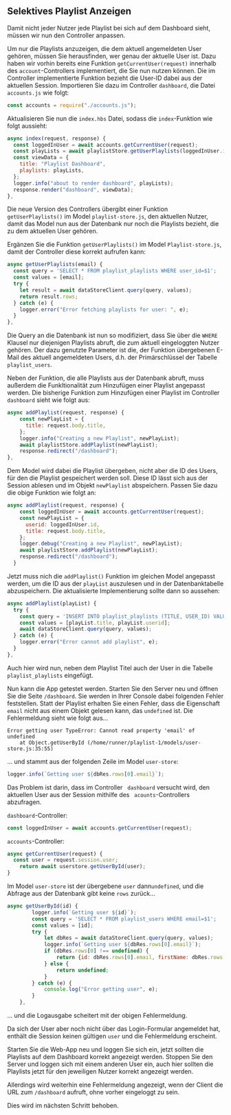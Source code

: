 ## Selektives Playlist Anzeigen

Damit nicht jeder Nutzer jede Playlist bei sich auf dem Dashboard sieht, müssen wir nun den Controller anpassen.

Um nur die Playlists anzuzeigen, die dem aktuell angemeldeten User gehören, müssen Sie herausfinden, wer genau der aktuelle User ist. Dazu haben wir vorhin bereits eine Funktion `getCurrentUser(request)` innerhalb des `account`-Controllers implementiert, die Sie nun nutzen können. Die im Controller implementierte Funktion bezieht die User-ID dabei aus der aktuellen Session.
Importieren Sie dazu im Controller `dashboard`, die Datei `accounts.js` wie folgt:

~~~ js
const accounts = require("./accounts.js"); 
~~~

Aktualisieren Sie nun die `index.hbs` Datei, sodass die `index`-Funktion wie folgt aussieht:
~~~js
async index(request, response) { 
  const loggedInUser = await accounts.getCurrentUser(request); 
  const playLists = await playlistStore.getUserPlaylists(loggedInUser.id); 
  const viewData = { 
    title: "Playlist Dashboard", 
    playlists: playLists, 
  }; 
  logger.info("about to render dashboard", playLists); 
  response.render("dashboard", viewData); 
}, 
~~~
Die neue Version des Controllers übergibt einer Funktion `getUserPlaylists()` im Model `playlist-store.js`, den aktuellen Nutzer, damit das Model nun aus der Datenbank nur noch die Playlists bezieht, die zu dem aktuellen User gehören.

Ergänzen Sie die Funktion `getUserPlaylists()` im Model `Playlist-store.js`, damit der Controller diese korrekt aufrufen kann:
~~~js
async getUserPlaylists(email) { 
  const query = 'SELECT * FROM playlist_playlists WHERE user_id=$1'; 
  const values = [email]; 
  try { 
    let result = await dataStoreClient.query(query, values); 
    return result.rows; 
  } catch (e) { 
    logger.error("Error fetching playlists for user: ", e); 
  } 
}, 
~~~

Die Query an die Datenbank ist nun so modifiziert, dass Sie über die `WHERE` Klausel nur diejenigen Playlists abruft, die zum aktuell eingeloggten Nutzer gehören. Der dazu genutzte Parameter ist die, der Funktion übergebenen E-Mail des aktuell angemeldeten Users, d.h. der Primärschlüssel der Tabelle `playlist_users`.

Neben der Funktion, die alle Playlists aus der Datenbank abruft, muss außerdem die Funkltionalität zum Hinzufügen einer Playlist angepasst werden. Die bisherige Funktion zum Hinzufügen einer Playlist im Controller `dashboard` sieht wie folgt aus:

```js
async addPlaylist(request, response) {
    const newPlayList = {
      title: request.body.title,
    };
    logger.info("Creating a new Playlist", newPlayList);
    await playlistStore.addPlaylist(newPlayList);
    response.redirect("/dashboard");
},
```

Dem Model wird dabei die Playlist übergeben, nicht aber die ID des Users, für den die Playlist gespeichert werden soll. Diese ID lässt sich aus der Session ablesen und im Objekt `newPlaylist` abspeichern. Passen Sie dazu die obige Funktion wie folgt an:

```js
async addPlaylist(request, response) {
    const loggedInUser = await accounts.getCurrentUser(request);
    const newPlayList = {
      userid: loggedInUser.id,
      title: request.body.title,
    };
    logger.debug("Creating a new Playlist", newPlayList);
    await playlistStore.addPlaylist(newPlayList);
    response.redirect("/dashboard");
  }
```

Jetzt muss nich die `addPlaylist()` Funktion im gleichen Model angepasst werden, um die ID aus der `playList` auszulesen und in der Datenbanktabelle abzuspeichern. Die aktualisierte Implementierung sollte dann so aussehen:

~~~ js
async addPlaylist(playList) { 
  try { 
    const query = 'INSERT INTO playlist_playlists (TITLE, USER_ID) VALUES($1, $2)'; 
    const values = [playList.title, playList.userid]; 
    await dataStoreClient.query(query, values); 
  } catch (e) { 
    logger.error("Error cannot add playlist", e); 
  } 
}, 
~~~

Auch hier wird nun, neben dem Playlist Titel auch der User in die Tabelle `playlist_playlists` eingefügt.

Nun kann die App getestet werden. Starten Sie den Server neu und öffnen Sie die Seite `/dashboard`. 
Sie werden in Ihrer Console dabei folgenden Fehler feststellen. Statt der Playlist erhalten Sie einen Fehler, dass die Eigenschaft `email` nicht aus einem Objekt gelesen kann, das `undefined` ist. Die Fehlermeldung sieht wie folgt aus...

```shell
Error getting user TypeError: Cannot read property 'email' of undefined
    at Object.getUserById (/home/runner/playlist-1/models/user-store.js:35:55)
```

... und stammt aus der folgenden Zeile im Model `user-store`:

```js
logger.info(`Getting user ${dbRes.rows[0].email}`); 
```

Das Problem ist darin, dass im Controller ` dashboard` versucht wird, den aktuellen User aus der Session mithilfe des ` acounts`-Controllers abzufragen.

`dashboard`-Controller:

```js
const loggedInUser = await accounts.getCurrentUser(request);
```

`accounts`-Controller:

```js
async getCurrentUser(request) {
  const user = request.session.user;
	return await userstore.getUserById(user);
}
```

Im Model `user-store` ist der übergebene `user` dann`undefined`, und die Abfrage aus der Datenbank gibt keine `rows` zurück...

```js
async getUserById(id) { 
        logger.info(`Getting user ${id}`); 
        const query = 'SELECT * FROM playlist_users WHERE email=$1'; 
        const values = [id]; 
        try { 
            let dbRes = await dataStoreClient.query(query, values); 
            logger.info(`Getting user ${dbRes.rows[0].email}`); 
            if (dbRes.rows[0] !== undefined) { 
                return {id: dbRes.rows[0].email, firstName: dbRes.rows[0].first_name, lastName: dbRes.rows[0].last_name}; 
            } else { 
                return undefined; 
            } 
        } catch (e) { 
            console.log("Error getting user", e); 
        } 
    }, 
```

... und die Logausgabe scheitert mit der obigen Fehlermeldung.

Da sich der User aber noch nicht über das Login-Formular angemeldet hat, enthält die Session keinen gültigen `user` und die Fehlermeldung erscheint.

Starten Sie die Web-App neu und loggen Sie sich ein, jetzt sollten die Playlists auf dem Dashboard korrekt angezeigt werden. Stoppen Sie den Server und loggen sich mit einem anderen User ein, auch hier sollten die Playlists jetzt für den jeweiligen Nutzer korrekt angezeigt werden.

Allerdings wird weiterhin eine Fehlermeldung angezeigt, wenn der Client die URL zum `/dashboard` aufruft, ohne vorher eingeloggt zu sein.

Dies wird im nächsten Schritt behoben.
